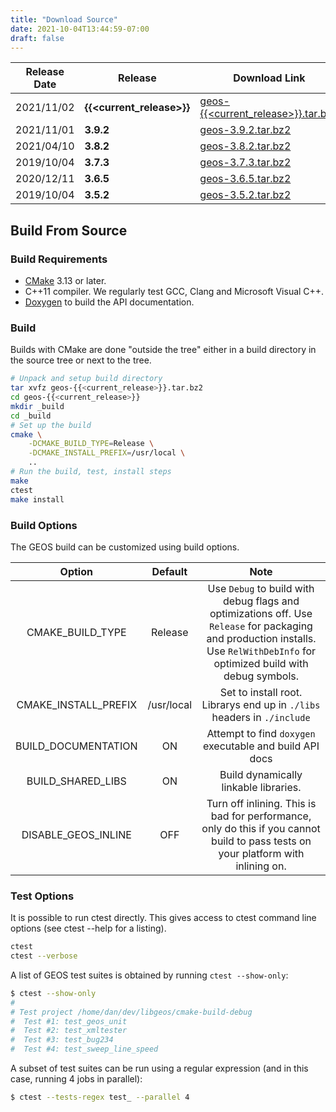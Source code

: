 ```yaml
---
title: "Download Source"
date: 2021-10-04T13:44:59-07:00
draft: false
---
```


| Release Date | Release | Download Link |
| ------- | ------ | ------ |
|  2021/11/02 | **{{<current_release>}}** | [geos-{{<current_release>}}.tar.bz2](http://download.osgeo.org/geos/geos-{{<current_release>}}.tar.bz2) |
|  2021/11/01 | **3.9.2** |  [geos-3.9.2.tar.bz2](http://download.osgeo.org/geos/geos-3.9.2.tar.bz2) |
|  2021/04/10 | **3.8.2** |  [geos-3.8.2.tar.bz2](http://download.osgeo.org/geos/geos-3.8.2.tar.bz2) |
|  2019/10/04 | **3.7.3** |  [geos-3.7.3.tar.bz2](http://download.osgeo.org/geos/geos-3.7.3.tar.bz2) |
|  2020/12/11 | **3.6.5** |  [geos-3.6.5.tar.bz2](http://download.osgeo.org/geos/geos-3.6.5.tar.bz2) |
|  2019/10/04 | **3.5.2** |  [geos-3.5.2.tar.bz2](http://download.osgeo.org/geos/geos-3.5.2.tar.bz2) |


## Build From Source

### Build Requirements

* [CMake](https://cmake.org/download/) 3.13 or later.
* C++11 compiler. We regularly test GCC, Clang and Microsoft Visual C++.
* [Doxygen](https://www.doxygen.nl/) to build the API documentation.

### Build

Builds with CMake are done "outside the tree" either in a build directory in the source tree or next to the tree.

```bash
# Unpack and setup build directory
tar xvfz geos-{{<current_release>}}.tar.bz2
cd geos-{{<current_release>}}
mkdir _build
cd _build
# Set up the build
cmake \
    -DCMAKE_BUILD_TYPE=Release \
    -DCMAKE_INSTALL_PREFIX=/usr/local \
    ..
# Run the build, test, install steps
make
ctest
make install
```

### Build Options

The GEOS build can be customized using build options.

| Option               | Default    | Note  |
| :------------------: | :--------: | :---: |
| CMAKE_BUILD_TYPE     | Release    | Use `Debug` to build with debug flags and optimizations off. Use `Release` for packaging and production installs. Use `RelWithDebInfo` for optimized build with debug symbols. |
| CMAKE_INSTALL_PREFIX | /usr/local | Set to install root. Librarys end up in `./libs` headers in `./include` |
| BUILD_DOCUMENTATION  | ON         | Attempt to find `doxygen` executable and build API docs |
| BUILD_SHARED_LIBS    | ON         | Build dynamically linkable libraries. |
| DISABLE_GEOS_INLINE  | OFF        | Turn off inlining. This is bad for performance, only do this if you cannot build to pass tests on your platform with inlining on. |

### Test Options

It is possible to run ctest directly. This gives access to ctest command line options (see ctest --help for a listing).

```bash
ctest
ctest --verbose
```

A list of GEOS test suites is obtained by running `ctest --show-only`:

```bash
$ ctest --show-only
#
# Test project /home/dan/dev/libgeos/cmake-build-debug
#  Test #1: test_geos_unit
#  Test #2: test_xmltester
#  Test #3: test_bug234
#  Test #4: test_sweep_line_speed
```

A subset of test suites can be run using a regular expression (and in this case, running 4 jobs in parallel):

```bash
$ ctest --tests-regex test_ --parallel 4
```



